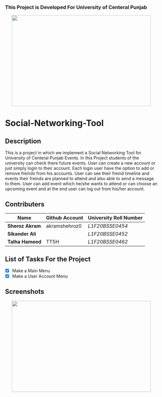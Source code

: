 ### This Project is Developed For University of Centeral Punjab
<p align="center">
  <img width="460" height="300" src="https://portal.ucp.edu.pk/9c8454cc13ef66223bdda8887c9d2c67.svg">
</p>

# Social-Networking-Tool
## Description
This is a project in which we implement a Social Networking Tool for University of Centeral Punjab Events. In this Project students of the university can check there future events. User can create a new account or just simply login to their account. Each login user have the option to add or remove freinds from his accounts. User can see their freind timeline and events their freinds are planned to attend and also able to send a message to them. User can add event which he/she wants to attend or can choose an upcoming event and at the end user can log out from his/her account.

## Contributers
| Name | Github Account | University Roll Number |
|------|--------------|------------------------|
| **Sheroz Akram** | akramshehroz0 | _L1F20BSSE0454_ |
| **Sikander Ali** || _L1F20BSSE0452_ |
| **Talha Hameed** |  TT5H  | _L1F20BSSE0462_ |


## List of Tasks For the Project
- [x] Make a Main Menu
- [x] Make a User Account Menu

## Screenshots
<p align="center">
  <img width="460" height="300" src="https://github.com/akramshehroz0/Social-Networking-Tool/blob/main/Screenshots/Main%20Menu%20and%20User%20Menu.PNG">
</p>
